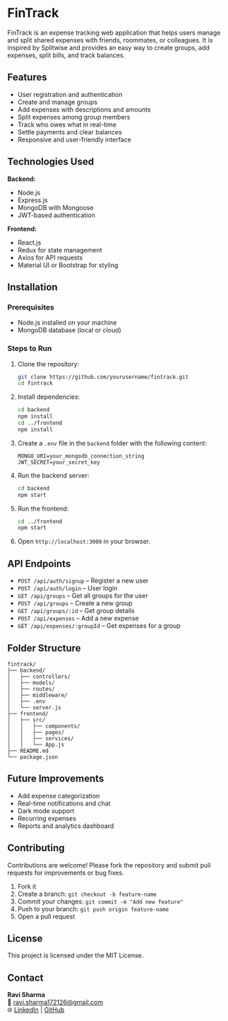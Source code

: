 
# FinTrack

FinTrack is an expense tracking web application that helps users manage and split shared expenses with friends, roommates, or colleagues. It is inspired by Splitwise and provides an easy way to create groups, add expenses, split bills, and track balances.

## Features

- User registration and authentication
- Create and manage groups
- Add expenses with descriptions and amounts
- Split expenses among group members
- Track who owes what in real-time
- Settle payments and clear balances
- Responsive and user-friendly interface

## Technologies Used

**Backend:**
- Node.js
- Express.js
- MongoDB with Mongoose
- JWT-based authentication

**Frontend:**
- React.js
- Redux for state management
- Axios for API requests
- Material UI or Bootstrap for styling

## Installation

### Prerequisites
- Node.js installed on your machine
- MongoDB database (local or cloud)

### Steps to Run

1. Clone the repository:
   ```bash
   git clone https://github.com/yourusername/fintrack.git
   cd fintrack
   ```

2. Install dependencies:
   ```bash
   cd backend
   npm install
   cd ../frontend
   npm install
   ```

3. Create a `.env` file in the `backend` folder with the following content:
   ```
   MONGO_URI=your_mongodb_connection_string
   JWT_SECRET=your_secret_key
   ```

4. Run the backend server:
   ```bash
   cd backend
   npm start
   ```

5. Run the frontend:
   ```bash
   cd ../frontend
   npm start
   ```

6. Open `http://localhost:3000` in your browser.

## API Endpoints

- `POST /api/auth/signup` – Register a new user
- `POST /api/auth/login` – User login
- `GET /api/groups` – Get all groups for the user
- `POST /api/groups` – Create a new group
- `GET /api/groups/:id` – Get group details
- `POST /api/expenses` – Add a new expense
- `GET /api/expenses/:groupId` – Get expenses for a group

## Folder Structure

```
fintrack/
├── backend/
│   ├── controllers/
│   ├── models/
│   ├── routes/
│   ├── middleware/
│   ├── .env
│   └── server.js
├── frontend/
│   ├── src/
│   │   ├── components/
│   │   ├── pages/
│   │   ├── services/
│   │   └── App.js
├── README.md
└── package.json
```

## Future Improvements

- Add expense categorization
- Real-time notifications and chat
- Dark mode support
- Recurring expenses
- Reports and analytics dashboard

## Contributing

Contributions are welcome! Please fork the repository and submit pull requests for improvements or bug fixes.

1. Fork it
2. Create a branch: `git checkout -b feature-name`
3. Commit your changes: `git commit -m "Add new feature"`
4. Push to your branch: `git push origin feature-name`
5. Open a pull request

## License

This project is licensed under the MIT License.

## Contact

**Ravi Sharma**  
📧 ravi.sharma172126@gmail.com  
🌐 [LinkedIn](https://www.linkedin.com/in/ravi-sharma-6b5b42235/) | [GitHub](https://github.com/uvraviz007)

